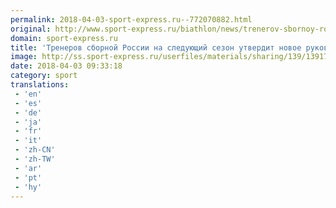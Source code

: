 ```yaml
---
permalink: 2018-04-03-sport-express.ru--772070882.html
original: http://www.sport-express.ru/biathlon/news/trenerov-sbornoy-rossii-na-sleduyuschiy-sezon-utverdit-novoe-rukovodstvo-sbr-1391771/
domain: sport-express.ru
title: 'Тренеров сборной России на следующий сезон утвердит новое руководство СБР'
image: http://ss.sport-express.ru/userfiles/materials/sharing/139/1391771.jpg
date: 2018-04-03 09:33:18
category: sport
translations: 
 - 'en'
 - 'es'
 - 'de'
 - 'ja'
 - 'fr'
 - 'it'
 - 'zh-CN'
 - 'zh-TW'
 - 'ar'
 - 'pt'
 - 'hy'
---
```


